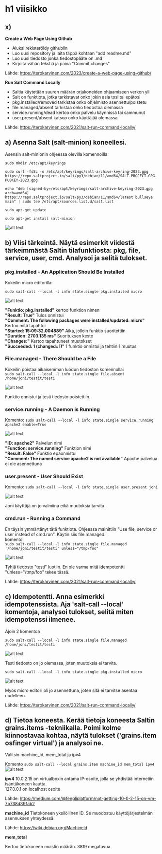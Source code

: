 # h1 viisikko #

## x) ##

**Create a Web Page Using Github**
- Aluksi rekisteröidy githubiin
- Luo uusi repository ja laita täppä kohtaan "add readme.md"
- Luo uusi tiedosto jonka tiedostopääte on .md
- Kirjoita vähän tekstiä ja paina "Commit changes"

Lähde: https://terokarvinen.com/2023/create-a-web-page-using-github/

**Run Salt Command Locally**
- Saltia käytetään suuren määrän orjakoneiden ohjaamiseen verkon yli
- Salt on funktiota, jotka tarkistavat onko jokin asia tosi tai epätosi
- pkg.installed/removed tarkistaa onko ohjelmisto asennettu/poistetu
- file.managed/absent tarkistaa onko tiedostoa olemassa
- service.running/dead kertoo onko palvelu käynnissä tai sammunut
- user.present/absent katsoo onko käyttäjää olemassa

Lähde: https://terokarvinen.com/2021/salt-run-command-locally/

## a) Asenna Salt (salt-minion) koneellesi. ##

Asensin salt-minionin ohjeessa olevilla komennoilla:

`sudo mkdir /etc/apt/keyrings`

`sudo curl -fsSL -o /etc/apt/keyrings/salt-archive-keyring-2023.gpg https://repo.saltproject.io/salt/py3/debian/11/amd64/SALT-PROJECT-GPG-PUBKEY-2023.gpg`

`echo "deb [signed-by=/etc/apt/keyrings/salt-archive-keyring-2023.gpg arch=amd64] https://repo.saltproject.io/salt/py3/debian/11/amd64/latest bullseye main" | sudo tee /etc/apt/sources.list.d/salt.list `

`sudo apt-get update`

`sudo apt-get install salt-minion`

![alt text](https://github.com/faltjon/Infra-as-code/blob/main/h1/kuvat/1-salt.png " ")

## b) Viisi tärkeintä. Näytä esimerkit viidestä tärkeimmästä Saltin tilafunktiosta: pkg, file, service, user, cmd. Analysoi ja selitä tulokset. ##

### pkg.installed - An Application Should Be Installed ###
Kokeilin micro editorilla:

`sudo salt-call --local -l info state.single pkg.installed micro`

![alt text](https://github.com/faltjon/Infra-as-code/blob/main/h1/kuvat/2-micro.png " ")

**"Funktio: pkg.installed"** kertoo funktion nimen  
**"Result: True"** Tulos onnistui  
**"Comment: The following packages were installed/updated: micro"** Kertoo mitä tapahtui  
**"Started: 15:09:32.004889"** Aika, jolloin funktio suoritettiin  
**"Duration: 2703.135 ms"** Suorituksen kesto  
**"Changes:"** Kertoo tapahtuneet muutokset  
**"Succeeded: 1 (changed=1)"** 1 funktio onnistui ja tehtiin 1 muutos  

### File.managed - There Should be a File ###

Kokeilin poistaa aikaisemman luodun tiedoston komennolla:  
`sudo salt-call --local -l info state.single file.absent /home/joni/testit/testi`  

![alt text](https://github.com/faltjon/Infra-as-code/blob/main/h1/kuvat/3-testi.png " ")

Funktio onnistui ja testi tiedosto poistettiin.

### service.running - A Daemon is Running ###

Komento: `sudo salt-call --local -l info state.single service.running apache2 enable=True`  

![alt text](https://github.com/faltjon/Infra-as-code/blob/main/h1/kuvat/4-apache.png " ")

**"ID: apache2"** Palvelun nimi  
**"Function: service.running"** Funktion nimi  
**"Result: False"** Funktio epäonnistui  
**"Comment: The named service apache2 is not available"** Apache palvelua ei ole asennettuna  

### user.present - User Should Exist ###

Komento: `sudo salt-call --local -l info state.single user.present joni`  

![alt text](https://github.com/faltjon/Infra-as-code/blob/main/h1/kuvat/5-user.png " ")

Joni käyttäjä on jo valmiina eikä muutoksia tarvita.

### cmd.run - Running a Command ###

En täysin ymmärtänyt tätä funktiota. Ohjeessa mainittiin "Use file, service or user instead of cmd.run". Käytin siis file.managed.  
komento:  
`sudo salt-call --local -l info state.single file.managed '/home/joni/testit/testi' unless="/tmp/foo"`

![alt text](https://github.com/faltjon/Infra-as-code/blob/main/h1/kuvat/6-cmd.png " ")

Tyhjä tiedosto "testi" luotiin. En ole varma mitä idempotentti "unless="/tmp/foo" tekee tässä.

Lähde: https://terokarvinen.com/2021/salt-run-command-locally/

## c) Idempotentti. Anna esimerkki idempotenssista. Aja 'salt-call --local' komentoja, analysoi tulokset, selitä miten idempotenssi ilmenee. ##

Ajoin 2 komentoa  

`sudo salt-call --local -l info state.single file.managed /home/joni/testit/testi` 

![alt text](https://github.com/faltjon/Infra-as-code/blob/main/h1/kuvat/7-idempotenssi.png " ")

Testi tiedosto on jo olemassa, joten muutoksia ei tarvita.

`sudo salt-call --local -l info state.single pkg.installed micro`  

![alt text](https://github.com/faltjon/Infra-as-code/blob/main/h1/kuvat/8-idempotenssi2.png " ")

Myös micro editori oli jo asennettuna, joten sitä ei tarvitse asentaa uudelleen. 

Lähde: https://terokarvinen.com/2021/salt-run-command-locally/

## d) Tietoa koneesta. Kerää tietoja koneesta Saltin grains.items -tekniikalla. Poimi kolme kiinnostavaa kohtaa, näytä tulokset ('grains.item osfinger virtual') ja analysoi ne. ##

Valitsin machine_id, mem_total ja ipv4

Komento `sudo salt-call --local grains.item machine_id mem_total ipv4`  
![alt text](https://github.com/faltjon/Infra-as-code/blob/main/h1/kuvat/9-grains.png " ")

**ipv4** 
10.0.2.15 on virtualboxin antama IP-osoite, jolla se yhdistää internetiin isäntäkoneen kautta.  
127.0.0.1 on localhost osoite  

Lähde: https://medium.com/@fengliplatform/not-getting-10-0-2-15-on-vm-7b738d391ab2

**machine_id** Tietokoneen yksilöllinen ID. Se muodostuu käyttöjärjestelmän asennuksen yhteydessä. 

Lähde: https://wiki.debian.org/MachineId

**mem_total**

Kertoo tietokoneen muistin määrän. 3819 megatavua.

